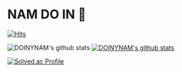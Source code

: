 # NAM DO IN 🌱

[![Hits](https://hits.seeyoufarm.com/api/count/incr/badge.svg?url=https%3A%2F%2Fgithub.com%2FDOINYNAM&count_bg=%233D6BC8&title_bg=%231DB6C2&icon=&icon_color=%23E7E7E7&title=hits&edge_flat=false)](https://hits.seeyoufarm.com)

![DOINYNAM's github stats](https://github-readme-stats.vercel.app/api?username=DOINYNAM&show_icons=true)
[![DOINYNAM's github stats](https://github-readme-stats.vercel.app/api/top-langs/?username=DOINYNAM&show_icons=true&hide_border=true&title_color=004386&icon_color=004386&layout=compact)](https://github.com/DOINYNAM)

[![Solved.ac
Profile](http://mazassumnida.wtf/api/v2/generate_badge?boj=dbshehdls)](https://solved.ac/dbshehdls/)

